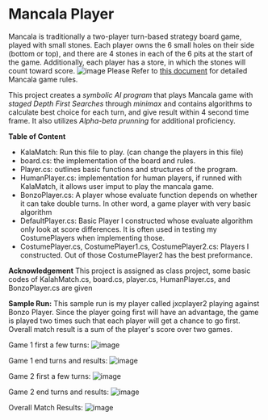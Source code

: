 # Mancala Player

Mancala is traditionally a two-player turn-based strategy board game, played with small stones. 
Each player owns the 6 small holes on their side (bottom or top), and there are 4 stones in each of the 6 pits at the start of the game. Additionally, each player has a store, in which the stones will count toward score.
![image](https://github.com/user-attachments/assets/80ccef14-7089-4066-96ce-336e05847607)
Please Refer to [this document](https://www.scholastic.com/content/dam/teachers/blogs/alycia-zimmerman/migrated-files/mancala_rules.pdf) for detailed Mancala game rules. 

This project creates a *symbolic AI program* that plays Mancala game with *staged Depth First Searches* through *minimax* and contains algorithms to calculate best choice for each turn, and give result within 4 second time frame. It also utilizes *Alpha-beta prunning* for additional proficiency. 

**Table of Content**
- KalaMatch: Run this file to play. (can change the players in this file)
- board.cs: the implementation of the board and rules.
- Player.cs: outlines basic functions and structures of the program.
- HumanPlayer.cs: implementation for human players, if runned with KalaMatch, it allows user imput to play the mancala game.
- BonzoPlayer.cs: A player whose evaluate function depends on whether it can take double turns. In other word, a game player with very basic algorithm
- DefaultPlayer.cs: Basic Player I constructed whose evaluate algorithm only look at score differences. It is often used in testing my CostumePlayers when implementing those.
- CostumePlayer.cs, CostumePlayer1.cs, CostumePlayer2.cs: Players I constructed. Out of those CostumePlayer2 has the best preformance.

**Acknowledgement**
This project is assigned as class project, some basic codes of KalahMatch.cs, board.cs, player.cs, HumanPlayer.cs, and BonzoPlayer.cs are given

**Sample Run:**
This sample run is my player called jxcplayer2 playing against Bonzo Player. Since the player going first will have an advantage, the game is played two times such that each player will get a chance to go first. Overall match result is a sum of the player's score over two games.

Game 1 first a few turns: 
![image](https://github.com/user-attachments/assets/768e4f83-b8e8-42c1-a8ae-63baeae7900a)

Game 1 end turns and results: 
![image](https://github.com/user-attachments/assets/30a66e00-d176-472c-b2ec-e6cc25c6c6b4)

Game 2 first a few turns:
![image](https://github.com/user-attachments/assets/8db47068-acb4-43d2-9bb2-fc615fa558dc)

Game 2 end turns and results: 
![image](https://github.com/user-attachments/assets/d65e6033-fe58-478b-8baa-0fda912b058a)

Overall Match Results: 
![image](https://github.com/user-attachments/assets/9ad23745-ae21-43e0-9c7b-c50c3c70a5a2)


